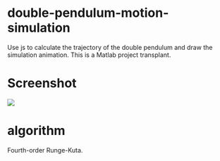 # double-pendulum-motion-simulation
Use js to calculate the trajectory of the double pendulum and draw the simulation animation. This is a Matlab project transplant.
# Screenshot
![](https://raw.githubusercontent.com/CGPer/picBed/master/imgscreenshot.gif)
# algorithm
Fourth-order Runge-Kuta.
